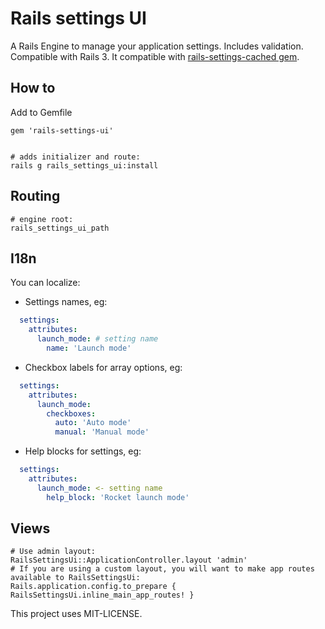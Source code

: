 Rails settings UI
================================

A Rails Engine to manage your application settings. Includes validation. Compatible with Rails 3.
It compatible with [rails-settings-cached gem](https://github.com/huacnlee/rails-settings-cached).

How to
-----

Add to Gemfile

    gem 'rails-settings-ui'


    # adds initializer and route:
    rails g rails_settings_ui:install

Routing
-------

    # engine root:
    rails_settings_ui_path

I18n
-------------

You can localize:

*  Settings names, eg:

```yaml
  settings:
    attributes:
      launch_mode: # setting name
        name: 'Launch mode'
```

*  Checkbox labels for array options, eg:

```yaml
  settings:
    attributes:
      launch_mode:
        checkboxes:
          auto: 'Auto mode'
          manual: 'Manual mode'
```

*  Help blocks for settings, eg:

```yaml
  settings:
    attributes:
      launch_mode: <- setting name
        help_block: 'Rocket launch mode'
```

Views
-------------

    # Use admin layout:
    RailsSettingsUi::ApplicationController.layout 'admin'
    # If you are using a custom layout, you will want to make app routes available to RailsSettingsUi:
    Rails.application.config.to_prepare { RailsSettingsUi.inline_main_app_routes! }






This project uses MIT-LICENSE.
